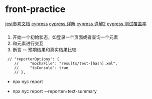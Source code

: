 # front-practice

[jest参考文档](https://www.yuque.com/sunluyong/node/gq5qaa#L9xkp)
[cypress](https://www.zhihu.com/column/testertalk)
[cypress 详解](https://www.cnblogs.com/poloyy/tag/Cypress/default.html?page=5)
[cypress 详解2](https://www.cnblogs.com/Yellow-ice/p/14851186.html)
[cypress 测试覆盖率](https://www.pangjian.me/2020/02/28/e2e-test-cypress-code-coverage/?hmsr=toutiao.io&utm_campaign=toutiao.io&utm_medium=toutiao.io&utm_source=toutiao.io)

###
1. 开始一个初始状态，如登录一个页面或者查询一个元素
2. 和元素进行交互
3. 断言 --  预期结果和真实结果比较

```
 // "reporterOptions": {
    //     "mochaFile": "results/test-[hash].xml", 
    //     "toConsole": true 
    // },
```
- npx nyc report

- npx nyc report --reporter=text-summary